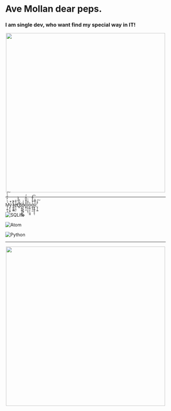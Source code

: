 
<p align="center"> <h1> Ave Mollan dear peps.</h1> </p>

<p align="center"> <h3> I am single dev, who want find my special way in IT! </h3></p>

<p align="center">
<img src="https://media.tenor.com/68ogcT1aflwAAAAd/anime-i-dont-know.gif" align="center" height="500" />
</p>

<hr>
<p>Ḿ̟̦̹̻͎̯̜͕̣ͪͨ͒̃ͩ͛ͨ͠ÿ́͊͏̠̥̱̯͖ ̷͉̹̜͎̍̓̈͟ṯ̴̡̞̬̻̀͌e̵̟͎̖͉̦ͧ̂̆̄͢c̈́̀̃͒̎̀҉̪̦h̑ͪ̄҉̗̩̻͙̳̩̯̻̠͜ṋ̴̦̮͎̮̭̥ͤ̓̇o͚̙͉̰͂̐͌̅͆̆ͨ̒l̨̰̖̦̗̱͔͌ͮͨo̔͏͎͚̘͔̦̜͚͖g͕̙̹̫̍̓̄ͤ̽͌̽͢͡y̬̙͇̞͈͙̤̖̋ͤ͌̏:̮͉̦̹͇̌̌͐͠</p>

![SQLite](https://img.shields.io/badge/sqlite-%2307405e.svg?style=for-the-badge&logo=sqlite&logoColor=white)

![Atom](https://img.shields.io/badge/Atom-%2366595C.svg?style=for-the-badge&logo=atom&logoColor=white)

![Python](https://img.shields.io/badge/python-3670A0?style=for-the-badge&logo=python&logoColor=ffdd54)

<hr>
<p align="center">
<img src="https://media.tenor.com/kaRCm9ELxKgAAAAC/menhera-chan-chibi.gif" align="center" height="500" />
</p>

